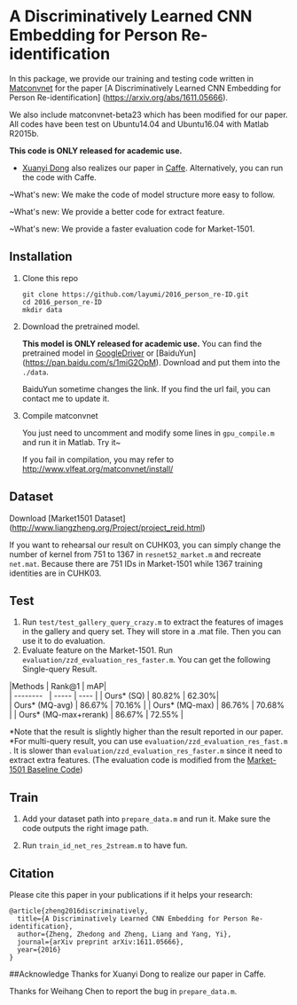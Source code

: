 # A Discriminatively Learned CNN Embedding for Person Re-identification

In this package, we provide our training and testing code written in [Matconvnet](http://www.vlfeat.org/matconvnet/) for the paper [A Discriminatively Learned CNN Embedding for Person Re-identification] (https://arxiv.org/abs/1611.05666).
 
We also include matconvnet-beta23 which has been modified for our paper. All codes have been test on Ubuntu14.04 and Ubuntu16.04 with Matlab R2015b.

**This code is ONLY released for academic use.**

* [Xuanyi Dong](https://github.com/D-X-Y) also realizes our paper in [Caffe](https://github.com/D-X-Y/caffe-reid). Alternatively, you can run the code with Caffe.

~What's new: We make the code of model structure more easy to follow.

~What's new: We provide a better code for extract feature.

~What's new: We provide a faster evaluation code for Market-1501.

## Installation
1. Clone this repo
 
	```Shell
	git clone https://github.com/layumi/2016_person_re-ID.git
	cd 2016_person_re-ID
	mkdir data
	```

2. Download the pretrained model. 
	
	**This model is ONLY released for academic use.**
	You can find the pretrained model in [GoogleDriver](https://drive.google.com/open?id=0B0VOCNYh8HeRS2RtZ1pMUUtPZ2M) or [BaiduYun] (https://pan.baidu.com/s/1miG2OpM). Download and put them into the `./data`.

	BaiduYun sometime changes the link. If you find the url fail, you can contact me to update it.
	
3. Compile matconvnet 

	You just need to uncomment and modify some lines in `gpu_compile.m` and run it in Matlab. Try it~

	If you fail in compilation, you may refer to http://www.vlfeat.org/matconvnet/install/

## Dataset
Download [Market1501 Dataset] (http://www.liangzheng.org/Project/project_reid.html)

If you want to rehearsal our result on CUHK03, you can simply change the number of kernel from 751 to 1367 in `resnet52_market.m` and recreate `net.mat`. Because there are 751 IDs in Market-1501 while 1367 training identities are in CUHK03.

## Test 
1. Run `test/test_gallery_query_crazy.m` to extract the features of images in the gallery and query set. They will store in a .mat file. Then you can use it to do evaluation.
2. Evaluate feature on the Market-1501. Run `evaluation/zzd_evaluation_res_faster.m`. You can get the following Single-query Result.

|Methods | Rank@1 | mAP|   
| --------   | -----  | ----  |
| Ours* (SQ) | 80.82% | 62.30%|  
| Ours* (MQ-avg) | 86.67% | 70.16% |
| Ours* (MQ-max) | 86.76% | 70.68% |
| Ours* (MQ-max+rerank) | 86.67% | 72.55% |

*Note that the result is slightly higher than the result reported in our paper.
*For multi-query result, you can use `evaluation/zzd_evaluation_res_fast.m` . It is slower than `evaluation/zzd_evaluation_res_faster.m`  since it need to extract extra features. (The evaluation code is modified from the [Market-1501 Baseline Code](http://www.liangzheng.org/Project/project_reid.html))

## Train
1. Add your dataset path into `prepare_data.m` and run it. Make sure the code outputs the right image path.

2. Run `train_id_net_res_2stream.m` to have fun.

## Citation
Please cite this paper in your publications if it helps your research:
```
@article{zheng2016discriminatively,
  title={A Discriminatively Learned CNN Embedding for Person Re-identification},
  author={Zheng, Zhedong and Zheng, Liang and Yang, Yi},
  journal={arXiv preprint arXiv:1611.05666},
  year={2016}
}
```
##Acknowledge
Thanks for Xuanyi Dong to realize our paper in Caffe.

Thanks for Weihang Chen to report the bug in `prepare_data.m`.
